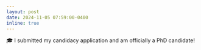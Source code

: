 ```yaml
---
layout: post
date: 2024-11-05 07:59:00-0400
inline: true
---
```


:mortar_board: I submitted my candidacy application and am officially a PhD candidate!